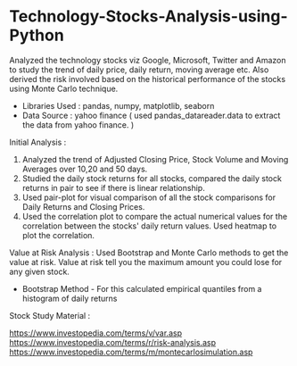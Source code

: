 # Technology-Stocks-Analysis-using-Python

Analyzed the technology stocks viz Google, Microsoft, Twitter and Amazon to study the trend of daily price, daily return, moving average etc. Also derived the risk involved based on the historical performance of the stocks using Monte Carlo technique.

-	Libraries Used : pandas, numpy, matplotlib, seaborn
-	Data Source    : yahoo finance ( used pandas_datareader.data to extract the data from yahoo finance. )

Initial Analysis :
1. Analyzed the trend of Adjusted Closing Price, Stock Volume and Moving Averages over 10,20 and 50 days.
2. Studied the daily stock returns for all stocks, compared the daily stock returns in pair to see if there is linear relationship.
3. Used pair-plot for visual comparison of all the stock comparisons for Daily Returns and Closing Prices.
4. Used the correlation plot to compare the actual numerical values for the correlation between the stocks' daily return values. Used heatmap to plot the correlation.

Value at Risk Analysis :
Used Bootstrap and Monte Carlo methods to get the value at risk.
Value at risk tell you the maximum amount you could lose for any given stock.
 -	Bootstrap Method - For this calculated empirical quantiles from a histogram of daily returns
 
 
 
 Stock Study Material :
 
 https://www.investopedia.com/terms/v/var.asp
 https://www.investopedia.com/terms/r/risk-analysis.asp
 https://www.investopedia.com/terms/m/montecarlosimulation.asp




	




